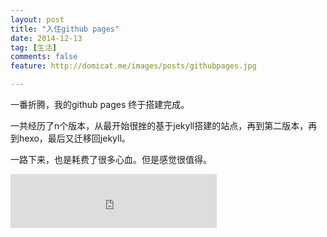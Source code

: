 ```yaml
---
layout: post
title: "入住github pages"
date: 2014-12-13
tag: [生活]
comments: false
feature: http://domicat.me/images/posts/githubpages.jpg

---
```




一番折腾，我的github pages 终于搭建完成。

一共经历了n个版本，从最开始很挫的基于jekyll搭建的站点，再到第二版本，再到hexo，最后又迁移回jekyll。

一路下来，也是耗费了很多心血。但是感觉很值得。

<iframe frameborder="no" border="0" marginwidth="0" marginheight="0" width="330" height="86" src="https://music.163.com/outchain/player?type=2&id=351190&auto=1&height=66"></iframe>



